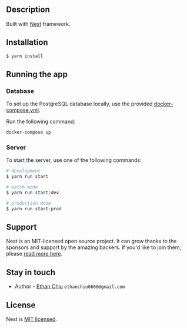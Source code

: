 ## Description

Built with [Nest](https://github.com/nestjs/nest) framework.

## Installation

```bash
$ yarn install
```

## Running the app

### Database

To set up the PostgreSQL database locally, use the provided [docker-compose.yml](docker-compose.yml).

Run the following command:

```bash
docker-compose up
```

### Server

To start the server, use one of the following commands:

```bash
# development
$ yarn run start

# watch mode
$ yarn run start:dev

# production mode
$ yarn run start:prod
```



## Support

Nest is an MIT-licensed open source project. It can grow thanks to the sponsors and support by the amazing backers. If you'd like to join them, please [read more here](https://docs.nestjs.com/support).

## Stay in touch

- Author - [Ethan Chiu](https://github.com/Ethan-Chiu) `ethanchiu0608@gmail.com`

## License

Nest is [MIT licensed](LICENSE).
